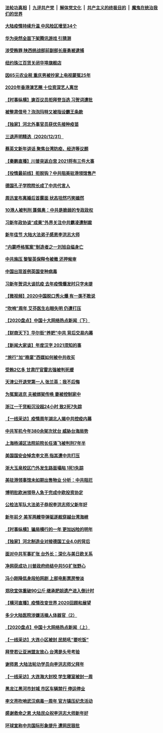 

####  [法轮功真相](../../../../basic/blob/master/README.md?t=01011731) &nbsp;|&nbsp; [九评共产党](../../../../9ping.md/blob/master/README.md?t=01011731) &nbsp;|&nbsp; [解体党文化](../../../../jtdwh.md/blob/master/README.md?t=01011731)  &nbsp;|&nbsp; [共产主义的终极目的](../../../../gczydzjmd.md/blob/master/README.md?t=01011731) &nbsp;|&nbsp; [魔鬼在统治我们的世界](../../../../mgztzwmdsj.md/blob/master/README.md?t=01011731) 

#### [大陆疫情持续升温 中风险区增至34个](../pages/nsc413/n12658820.md?t=01011731) 

#### [华为突然全面下架腾讯游戏 引猜测](../pages/nsc413/n12659380.md?t=01011731) 

#### [涉受贿罪 陕西统战部前副部长唐勇被逮捕](../pages/nsc413/n12659133.md?t=01011731) 

#### [纽约珠江百货关闭华埠旗舰店](../pages/nsc413/n12659009.md?t=01011731) 

#### [因65元农业税 重庆男被抄家上电视蒙冤25年](../pages/nsc413/n12659098.md?t=01011731) 

#### [2020年香港演艺圈 十位资深艺人离世](../pages/nsc413/n12658383.md?t=01011731) 


#### [【时事纵横】逾百议员拒拜登当选 习贺词遭批](../pages/nsc413/n12658544.md?t=01011731) 

#### [被整肃信号？泡泡玛特又被指设霸王条款](../pages/nsc413/n12658805.md?t=01011731) 

#### [【独家】河北外事官员获优先接种疫苗](../pages/nsc413/n12658460.md?t=01011731) 

#### [三退声明精选（2020/12/31）](../pages/nsc413/n12658801.md?t=01011731) 

#### [蔡英文新年讲话 聚焦台湾防疫、经济等议题](../pages/nsc413/n12658451.md?t=01011731) 

#### [【秦鹏直播】川普突返白宫 2021将有三件大事](../pages/nsc413/n12658276.md?t=01011731) 

#### [【役情最前线】拒脱钩？中共阻美驻港领馆售产](../pages/nsc413/n12658417.md?t=01011731) 

#### [德国孔子学院院长成了中共代言人](../pages/nsc413/n12566036.md?t=01011731) 

#### [周迅宣布离婚后首露面 状态坦然巧笑嫣然](../pages/nsc413/n12657949.md?t=01011731) 

#### [10港人被判刑 蓬佩奥：中共是脆弱的专政政权](../pages/nsc413/n12657919.md?t=01011731) 

#### [习新年政协谈“成果”外界关注中共霸凌遭制裁](../pages/nsc413/n12658049.md?t=01011731) 

#### [新年佳节 大陆大法弟子感恩李洪志大师](../pages/nsc413/n12658230.md?t=01011731) 

#### [“内蒙呼格冤案”制造者之一刘旭自缢身亡](../pages/nsc413/n12658031.md?t=01011731) 

#### [中共施压 黎智英保释令被撤 还押候审](../pages/nsc413/n12657974.md?t=01011731) 

#### [中国出现首例英国变种病毒](../pages/nsc413/n12657933.md?t=01011731) 

#### [习新年贺词大谈抗疫 去年疫情爆发时只字未提](../pages/nsc413/n12657727.md?t=01011731) 

#### [【微视频】2020中国脱口秀火爆 有一类不敢说](../pages/nsc413/n12657349.md?t=01011731) 

#### [“吹哨”周年 艾芬医生右眼失明 仍遭打压](../pages/nsc413/n12657760.md?t=01011731) 

#### [【2020盘点】中国十大网络热点新闻（下）](../pages/nsc413/n12652869.md?t=01011731) 

#### [【财商天下】华尔街“养肥”中共 背后交易内幕](../pages/nsc413/n12657637.md?t=01011731) 

#### [【新闻大家谈】年度汉字 2021须知的事](../pages/nsc413/n12657518.md?t=01011731) 

#### [“旅行”加“晚宴”西媒如何被中共收买](../pages/nsc413/n12657410.md?t=01011731) 

#### [受贿2亿多 甘肃厅官雷志强被判死缓](../pages/nsc413/n12657015.md?t=01011731) 

#### [天津公开退党第一人 张兰英：我不后悔](../pages/nsc413/n12656051.md?t=01011731) 

#### [为冤案进京 夫被绑架传唤 妻被控制家中](../pages/nsc413/n12657290.md?t=01011731) 

#### [浙江一干货船沉没超24小时 致2死7失踪](../pages/nsc413/n12657103.md?t=01011731) 

#### [【一线采访】疫情周年湖北人揭中共控疫内幕](../pages/nsc413/n12655441.md?t=01011731) 

#### [中共军机今年380余架次扰台 威胁台海局势](../pages/nsc413/n12656731.md?t=01011731) 

#### [上海杨浦区法院前院长任涌飞被判刑7年半](../pages/nsc413/n12656848.md?t=01011731) 

#### [美国国安会悼念李文亮 指其遭中共打压](../pages/nsc413/n12656545.md?t=01011731) 

#### [浙大玉泉校区门外发生路面塌陷 1死1失踪](../pages/nsc413/n12656792.md?t=01011731) 

#### [美驻港领事馆未如期出售物业 分析：中共阻拦](../pages/nsc413/n12656610.md?t=01011731) 

#### [博明批欧洲领导人急于完成中欧投资协定](../pages/nsc413/n12655948.md?t=01011731) 

#### [公检法军队大法弟子恭祝李洪志师父新年好](../pages/nsc413/n12655581.md?t=01011731) 


#### [新年前夕 美军两艘导弹驱逐舰穿越台湾海峡](../pages/nsc413/n12656350.md?t=01011731) 

#### [【时事纵横】骗局横行的一年 更加凶险的明年](../pages/nsc413/n12656116.md?t=01011731) 

#### [【独家】河北制造业对接德国工业4.0的背后](../pages/nsc413/n12648368.md?t=01011731) 

#### [面对中共军事扩张 台外长：深化与美日欧关系](../pages/nsc413/n12656153.md?t=01011731) 

#### [净网获成功 川普政府终结中共5G扩张野心](../pages/nsc413/n12655851.md?t=01011731) 

#### [冯小刚降低身段拍网剧 上部电影票房惨淡](../pages/nsc413/n12655856.md?t=01011731) 

#### [郑欣宜体重破90公斤 继承肥姐遗产进入倒计时](../pages/nsc413/n12655381.md?t=01011731) 

#### [【横河直播】疫情改变世界 2020回顾和展望](../pages/nsc413/n12655944.md?t=01011731) 

#### [多少大陆医院涉嫌活摘人体器官（2）](../pages/nsc413/n12655589.md?t=01011731) 

#### [【2020盘点】中国十大网络热点新闻（上）](../pages/nsc413/n12652771.md?t=01011731) 

#### [【一线采访】大连小区被封 民怒吼“要吃饭”](../pages/nsc413/n12655702.md?t=01011731) 

#### [拜登若让亚洲盟友放心 台湾是头号考验](../pages/nsc413/n12655131.md?t=01011731) 

#### [谢师恩 大陆法轮功学员向李洪志师父拜年](../pages/nsc413/n12655210.md?t=01011731) 

#### [【一线采访】大连海大封校 学生寝室被封一周](../pages/nsc413/n12655590.md?t=01011731) 

#### [黑龙江黑河市封城 市区车辆禁行 停运停业](../pages/nsc413/n12655471.md?t=01011731) 

#### [李文亮吹哨武汉病毒一周年 官方镇压纪念活动](../pages/nsc413/n12655334.md?t=01011731) 

#### [感谢救命之恩 大陆民众祝李洪志大师新年好](../pages/nsc413/n12654344.md?t=01011731) 

#### [环球宣称中共国际形象提升 遭网民狠批](../pages/nsc413/n12655201.md?t=01011731) 

